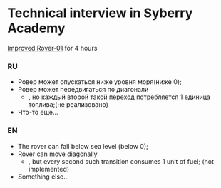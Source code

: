 # Technical interview in Syberry Academy
[Improved Rover-01](https://github.com/Starior/Rover-v01) for 4 hours
### RU
- Ровер может опускаться ниже уровня моря(ниже 0);
- Ровер может передвигаться по диагонали
    - , но каждый второй такой переход потребляется 1 единица топлива;(не реализовано)
- Что-то еще...

### EN
- The rover can fall below sea level (below 0);
- Rover can move diagonally
     - , but every second such transition consumes 1 unit of fuel; (not implemented)
- Something else...
